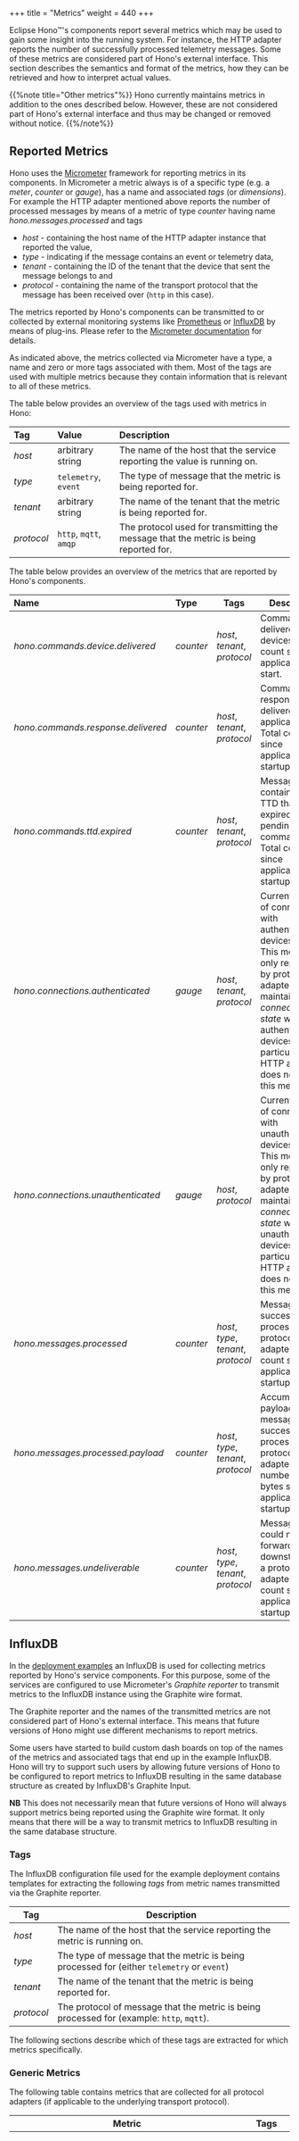 +++
title = "Metrics"
weight = 440
+++

Eclipse Hono&trade;'s components report several metrics which may be used to gain some insight
into the running system. For instance, the HTTP adapter reports the number of successfully
processed telemetry messages. Some of these metrics are considered part of Hono's external
interface. This section describes the semantics and format of the metrics, how they can be retrieved
and how to interpret actual values.
<!--more-->

{{%note title="Other metrics"%}}
Hono currently maintains metrics in addition to the ones described below. However, these are
not considered part of Hono's external interface and thus may be changed or removed without notice.
{{%/note%}}

## Reported Metrics

Hono uses the [Micrometer](https://micrometer.io) framework for reporting metrics in its components.
In Micrometer a metric always is of a specific type (e.g. a *meter*, *counter* or *gauge*), has a name and associated *tags*
(or *dimensions*). For example the HTTP adapter mentioned above reports the number of processed messages by means of
a metric of type *counter* having name *hono.messages.processed* and tags

* *host* - containing the host name of the HTTP adapter instance that reported the value,
* *type* - indicating if the message contains an event or telemetry data,
* *tenant* - containing the ID of the tenant that the device that sent the message belongs to and
* *protocol* - containing the name of the transport protocol that the message has been received over (`http` in this case).

The metrics reported by Hono's components can be transmitted to or collected by external monitoring systems like
[Prometheus](https://prometheus.io/) or [InfluxDB](https://https://www.influxdata.com/) by means of plug-ins.
Please refer to the [Micrometer documentation](https://micrometer.io/docs) for details.

As indicated above, the metrics collected via Micrometer have a type, a name and zero or more tags associated with them.
Most of the tags are used with multiple metrics because they contain information that is relevant to all of these metrics.

The table below provides an overview of the tags used with metrics in Hono:

| Tag        | Value                    | Description |
| :--------- | :----------------------- | :---------- |
| *host*     | arbitrary string         | The name of the host that the service reporting the value is running on. |
| *type*     | `telemetry`, `event`   | The type of message that the metric is being reported for. |
| *tenant*   | arbitrary string         | The name of the tenant that the metric is being reported for. |
| *protocol* | `http`, `mqtt`, `amqp` | The protocol used for transmitting the message that the metric is being reported for. |

The table below provides an overview of the metrics that are reported by Hono's components.

| Name                                 | Type        | Tags                                 | Description |
| :----------------------------------- | :---------- | ------------------------------------ | ----------- |
| *hono.commands.device.delivered*     | *counter*   | *host*, *tenant*, *protocol*         | Commands delivered to devices. Total count since application start. |
| *hono.commands.response.delivered*   | *counter*   | *host*, *tenant*, *protocol*         | Command responses delivered to applications. Total count since application startup. |
| *hono.commands.ttd.expired*          | *counter*   | *host*, *tenant*, *protocol*         | Messages containing a TTD that expired with no pending command(s). Total count since application startup. |
| *hono.connections.authenticated*     | *gauge*     | *host*, *tenant*, *protocol*         | Current number of connections with authenticated devices. **NB** This metric is only reported by protocol adapters that maintain *connection state* with authenticated devices. In particular, the HTTP adapter does not report this metric. |
| *hono.connections.unauthenticated*   | *gauge*     | *host*, *protocol*                   | Current number of connections with unauthenticated devices. **NB** This metric is only reported by protocol adapters that maintain *connection state* with unauthenticated devices. In particular, the HTTP adapter does not report this metric. |
| *hono.messages.processed*            | *counter*   | *host*, *type*, *tenant*, *protocol* | Messages successfully processed by a protocol adapter. Total count since application startup. |
| *hono.messages.processed.payload*    | *counter*   | *host*, *type*, *tenant*, *protocol* | Accumulated payload size of messages successfully processed by a protocol adapter. Total number of bytes since application startup. |
| *hono.messages.undeliverable*        | *counter*   | *host*, *type*, *tenant*, *protocol* | Messages that could not be forwarded downstream by a protocol adapter. Total count since application startup. |


## InfluxDB

In the [deployment examples](/hono/deployment) an InfluxDB is used for collecting
metrics reported by Hono's service components. For this purpose, some of the services are
configured to use Micrometer's *Graphite reporter* to transmit metrics to the InfluxDB instance
using the Graphite wire format.

The Graphite reporter and the names of the transmitted metrics are not considered part
of Hono's external interface. This means that future versions of Hono might use
different mechanisms to report metrics.

Some users have started to build custom dash boards on top of the names of the metrics and
associated tags that end up in the example InfluxDB. Hono will try to support such users
by allowing future versions of Hono to be configured to report metrics to InfluxDB resulting
in the same database structure as created by InfluxDB's Graphite Input.

**NB** This does not necessarily mean that future versions of Hono will always support
metrics being reported using the Graphite wire format. It only means that there will be
a way to transmit metrics to InfluxDB resulting in the same database structure.

### Tags

The InfluxDB configuration file used for the example deployment contains templates for
extracting the following *tags* from metric names transmitted via the Graphite reporter.

| Tag        | Description |
| ---------- | ----------- |
| *host*     | The name of the host that the service reporting the metric is running on. |
| *type*     | The type of message that the metric is being processed for (either `telemetry` or `event`) |
| *tenant*   | The name of the tenant that the metric is being reported for. |
| *protocol* | The protocol of message that the metric is being processed for (example: `http`, `mqtt`). |

The following sections describe which of these tags are extracted for which metrics specifically.

### Generic Metrics

The following table contains metrics that are collected for all protocol adapters (if applicable to the underlying transport protocol).

| Metric                                             | Tags                             | Description |
| -------------------------------------------------- | -------------------------------- | ----------- |
| *counter.hono.connections.authenticated.count*     | *host*, *tenant*, *protocol*     | Current number of connections with authenticated devices. **NB** This metric is only supported by protocol adapters that maintain *connection state* with authenticated devices. In particular, the HTTP adapter does not support this metric. |
| *counter.hono.connections.unauthenticated.count*   | *host*, *protocol*               | Current number of connections with unauthenticated devices. **NB** This metric is only supported by protocol adapters that maintain *connection state* with unauthenticated devices. In particular, the HTTP adapter does not support this metric. |
| *meter.hono.commands.device.delivered.count*       | *host*, *tenant*, *protocol*     | Commands delivered to devices. Total count since application start. |
| *meter.hono.commands.device.delivered.m1_rate*     | *host*, *tenant*, *protocol*     | Commands delivered to devices. One minute, exponentially weighted, moving average. |
| *meter.hono.commands.device.delivered.m5_rate*     | *host*, *tenant*, *protocol*     | Commands delivered to devices. Five minute, exponentially weighted, moving average. |
| *meter.hono.commands.device.delivered.m15_rate*    | *host*, *tenant*, *protocol*     | Commands delivered to devices. Fifteen minute, exponentially weighted, moving average. |
| *meter.hono.commands.device.delivered.mean_rate*   | *host*, *tenant*, *protocol*     | Commands delivered to devices. Mean rate of messages since application start. |
| *meter.hono.commands.response.delivered.count*     | *host*, *tenant*, *protocol*     | Command responses delivered to applications. Total count since application startup. |
| *meter.hono.commands.response.delivered.m1_rate*   | *host*, *tenant*, *protocol*     | Command responses delivered to applications. One minute, exponentially weighted, moving average. |
| *meter.hono.commands.response.delivered.m5_rate*   | *host*, *tenant*, *protocol*     | Command responses delivered to applications. Five minute, exponentially weighted, moving average. |
| *meter.hono.commands.response.delivered.m15_rate*  | *host*, *tenant*, *protocol*     | Command responses delivered to applications. Fifteen minute, exponentially weighted, moving average. |
| *meter.hono.commands.response.delivered.mean_rate* | *host*, *tenant*, *protocol*     | Command responses delivered to applications. Mean rate of messages since the application start. |
| *meter.hono.commands.ttd.expired.count*            | *host*, *tenant*, *protocol*     | Messages containing a TTD that expired with no pending command(s). Total count since application startup. |
| *meter.hono.commands.ttd.expired.m1_rate*          | *host*, *tenant*, *protocol*     | Messages containing a TTD that expired with no pending command(s). One minute, exponentially weighted, moving average. |
| *meter.hono.commands.ttd.expired.m5_rate*          | *host*, *tenant*, *protocol*     | Messages containing a TTD that expired with no pending command(s). Five minute, exponentially weighted, moving average. |
| *meter.hono.commands.ttd.expired.m15_rate*         | *host*, *tenant*, *protocol*     | Messages containing a TTD that expired with no pending command(s). Fifteen minute, exponentially weighted, moving average. |
| *meter.hono.commands.ttd.expired.mean_rate*        | *host*, *tenant*, *protocol*     | Messages containing a TTD that expired with no pending command(s). Mean rate of messages since the application start. |

### HTTP Metrics

The following table contains metrics that are collected specifically for the HTTP protocol adapter.

| Metric                                           | Tags                     | Description |
| ------------------------------------------------ | ------------------------ | ----------- |
| *counter.hono.http.messages.undeliverable.count* | *host*, *tenant*, *type* | Messages which could not be processed by the HTTP protocol adapter. Total count since application startup. |
| *meter.hono.http.messages.processed.count*       | *host*, *tenant*, *type* | Messages processed by the HTTP protocol adapter. Total count since application startup. |
| *meter.hono.http.messages.processed.m1_rate*     | *host*, *tenant*, *type* | Messages processed by the HTTP protocol adapter. One minute, exponentially weighted, moving average. |
| *meter.hono.http.messages.processed.m5_rate*     | *host*, *tenant*, *type* | Messages processed by the HTTP protocol adapter. Five minute, exponentially weighted, moving average. |
| *meter.hono.http.messages.processed.m15_rate*    | *host*, *tenant*, *type* | Messages processed by the HTTP protocol adapter. Fifteen minute, exponentially weighted, moving average. |
| *meter.hono.http.messages.processed.mean_rate*   | *host*, *tenant*, *type* | Messages processed by the HTTP protocol adapter. Mean rate of messages since the application start. |

### MQTT Metrics

The following table contains metrics that are collected specifically for the MQTT protocol adapter.

| Metric                                               | Tags                     | Description |
| ---------------------------------------------------- | ------------------------ | ----------- |
| *counter.hono.mqtt.messages.undeliverable.count*     | *host*, *tenant*, *type* | Messages which could not be processed by the MQTT protocol adapter- Total count since application startup. |
| *meter.hono.mqtt.messages.processed.count*           | *host*, *tenant*, *type* | Messages processed by the MQTT protocol adapter. Total count since application startup. |
| *meter.hono.mqtt.messages.processed.m1_rate*         | *host*, *tenant*, *type* | Messages processed by the MQTT protocol adapter. One minute, exponentially weighted, moving average. |
| *meter.hono.mqtt.messages.processed.m5_rate*         | *host*, *tenant*, *type* | Messages processed by the MQTT protocol adapter. Five minute, exponentially weighted, moving average. |
| *meter.hono.mqtt.messages.processed.m15_rate*        | *host*, *tenant*, *type* | Messages processed by the MQTT protocol adapter. Fifteen minute, exponentially weighted, moving average. |
| *meter.hono.mqtt.messages.processed.mean_rate*       | *host*, *tenant*, *type* | Messages processed by the MQTT protocol adapter. Mean rate of messages since the application start. |


